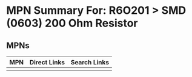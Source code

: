 



# MPN Summary For: R6O201 > SMD (0603) 200 Ohm Resistor

## MPNs
  

|MPN|Direct Links|Search Links|
| :--- | :--- | :--- |
||||
